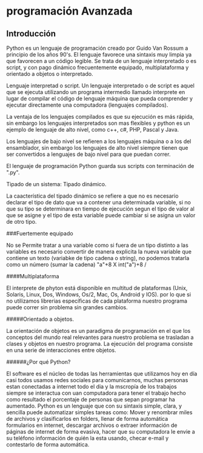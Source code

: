 # programación Avanzada
## Introducción
Python es un lenguaje de programación creado por Guido Van Rossum a principio de los años 90's.
El lenguaje favorece una sintaxis muy limpia ya que favorecen a un código legible. Se trata de un lenguaje interpretado o es script, y con pago dinámico frecuentemente equipado, multiplataforma y orientado a objetos o interpretado.

Lenguaje interpretad o script.
Un lenguaje interpretado o de script es aquel que se ejecuta utilizando un programa intermedio llamado interprete en lugar de compilar el código de lenguaje máquina que pueda comprender y ejecutar directamente una computadora (lenguajes compilados).

La ventaja de los lenguajes compilados es que su ejecución es más rápida, sin embargo los lenguajes interpretados son mas flexibles y python es un ejemplo de lenguaje de alto nivel, como c++, c#, PHP, Pascal y Java.

Los lenguajes de bajo nivel se refieren a los lenguajes máquina o a los del ensamblador, sin embargo los lenguajes de alto nivel siempre tienen que ser convertidos a lenguajes de bajo nivel para que puedan correr.

El lenguaje de programación Python guarda sus scripts con terminación de ".py".

Tipado de un sistema: Tipado dinámico.

La caacterística del tipado dinámico se refiere a que no es necesario declarar el tipo de dato que va a contener una determinada variable, si no que su tipo se determinara en tiempo de ejecución segun el tipo de valor al que se asigne y el tipo de esta variable puede cambiar si se asigna un valor de otro tipo.

###Fuertemente equipado

No se Permite tratar a una variable como si fuera de un tipo distinto a las variables es necesario convertir de manera explicita la nueva variable que contiene un texto (variabke de tipo cadena o string), no podemos tratarla como un número (sumar la cadena) "a"+8 X 
int("a")+8 /

####Multiplataforma

El interprete de phyton está disponible en multitud de plataformas (Unix, Solaris, Linux, Dos, Windows, Os/2, Mac, Os, Android y IOS).
por lo que si no utilizamos librerias específicas de cada plataforma nuestro programa puede correr sin problema sin grandes cambios.

#####Orientado a objetos.

La orientación de objetos es un paradigma de programación en el que los conceptos del mundo real relevantes para nuestro problema se trasladan a clases y objetos en nuestro programa. La ejecución del programa consiste en una serie de interacciones entre objetos.

######¿Por qué Python?

El software es el núcleo de todas las herramientas que utilizamos hoy en día casi todos usamos redes sociales para comunicarnos, muchas personas estan conectadas a internet todo el dia y la mscropía de los trabajos siempre se interactua con uan computadora para tener el trabajo hecho como resultado el porcentaje de personas que sepan programar ha aumentado. Python es un lenguaje que con su sintaxis simple, clara, y sencilla puede automatizar simples tareas como:
Mover y renombrar miles de archivos y clasificarlos en folders, llenar de forma automática formularios en internet, descargar archivos o extraer información de páginas de internet de forma evasiva, hacer que su computadora le envie a su teléfono información de quién la esta usando, checar e-mail y contestarlo de forma automática. 
